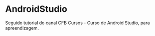 # AndroidStudio
Seguido tutorial do canal CFB Cursos - Curso de Android Studio, para apreendizagem.
